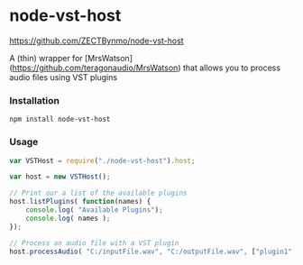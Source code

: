 # node-vst-host

https://github.com/ZECTBynmo/node-vst-host

A (thin) wrapper for [MrsWatson] (https://github.com/teragonaudio/MrsWatson) that allows you to process audio files using VST plugins

### Installation

```
npm install node-vst-host
```

### Usage

```javascript
var VSTHost = require("./node-vst-host").host;

var host = new VSTHost();

// Print our a list of the available plugins
host.listPlugins( function(names) {
	console.log( "Available Plugins");
	console.log( names );
});

// Process an audio file with a VST plugin
host.processAudio( "C:/inputFile.wav", "C:/outputFile.wav", ["plugin1", "plugin2"] );
```